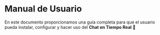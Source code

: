 # Manual de Usuario 
En este documento proporcionamos una guía completa para que el usuario pueda instalar, configurar y hacer uso del **Chat en Tiempo Real** :speech_balloon:
